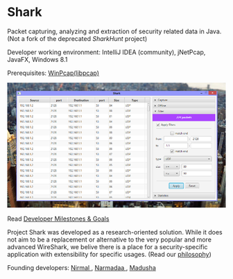 Shark
=====

Packet capturing, analyzing and extraction of security related data in Java.
(Not a fork of the deprecated *SharkHunt* project)

Developer working environment: IntelliJ IDEA (community), jNetPcap, JavaFX, Windows 8.1

Prerequisites: [WinPcap(libpcap)](https://www.winpcap.org/install/)

![ A screenshot of Shark ](content/screenshot-2.png)

Read [Developer Milestones & Goals](wiki/Goals)

Project Shark was developed as a research-oriented solution. While it does not aim to be a
replacement or alternative to the very popular and more advanced WireShark, we belive there
is a place for a security-specific application with extensibility for specific usages. (Read our [philosophy](wiki#philosophy))

Founding developers: [ Nirmal ](https://github.com/NirmalL "Nirmal's GitHub"), [ Narmadaa ](https://github.com/NarmadaBalasooriya "Narmada's GitHub"), [ Madusha ](https://github.com/madushaj "Madusha's GitHub")
